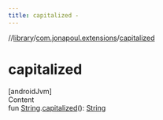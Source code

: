 ```yaml
---
title: capitalized -
---
```

//[library](../../index.md)/[com.jonapoul.extensions](index.md)/[capitalized](capitalized.md)



# capitalized  
[androidJvm]  
Content  
fun [String](https://kotlinlang.org/api/latest/jvm/stdlib/kotlin/-string/index.html).[capitalized](capitalized.md)(): [String](https://kotlinlang.org/api/latest/jvm/stdlib/kotlin/-string/index.html)  



